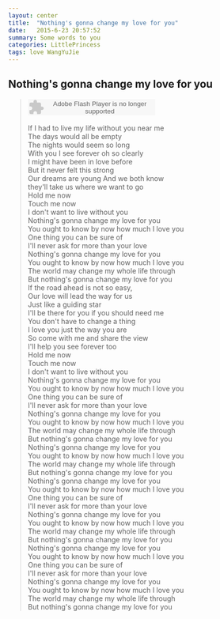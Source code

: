 ```yaml
---
layout: center
title:  "Nothing's gonna change my love for you"
date:   2015-6-23 20:57:52
summary: Some words to you
categories: LittlePrincess
tags: love WangYuJie
---
```


## <span class="red">Nothing's gonna change my love for you</span>
> <embed src="http://www.xiami.com/widget/0_1769193664/singlePlayer.swf" type="application/x-shockwave-flash" width="257" height="33" wmode="transparent" draggable="true"></embed><br/>
> <br/>
> <span class="blue">If I had to live my life without you near me</span><br/>
> <span class="blue">The days would all be empty</span><br/>
> <span class="blue">The nights would seem so long</span><br/>
> <span class="blue">With you I see forever oh so clearly</span><br/>
> <span class="blue">I might have been in love before</span><br/>
> <span class="blue">But it never felt this strong</span><br/>
> <span class="blue">Our dreams are young And we both know</span><br/>
> <span class="blue">they'll take us where we want to go</span><br/>
> <span class="blue">Hold me now</span><br/>
> <span class="blue">Touch me now</span><br/>
> <span class="blue">I don't want to live without you</span><br/>
> <span class="blue">Nothing's gonna change my love for you</span><br/>
> <span class="blue">You ought to know by now how much I love you</span><br/>
> <span class="blue">One thing you can be sure of</span><br/>
> <span class="blue">I'll never ask for more than your love</span><br/>
> <span class="blue">Nothing's gonna change my love for you</span><br/>
> <span class="blue">You ought to know by now how much I love you</span><br/>
> <span class="blue">The world may change my whole life through</span><br/>
> <span class="blue">But nothing's gonna change my love for you</span><br/>
> <span class="blue">If the road ahead is not so easy,</span><br/>
> <span class="blue">Our love will lead the way for us</span><br/>
> <span class="blue">Just like a guiding star</span><br/>
> <span class="blue">I'll be there for you if you should need me</span><br/>
> <span class="blue">You don't have to change a thing</span><br/>
> <span class="blue">I love you just the way you are</span><br/>
> <span class="blue">So come with me and share the view</span><br/>
> <span class="blue">I'll help you see forever too</span><br/>
> <span class="blue">Hold me now</span><br/>
> <span class="blue">Touch me now</span><br/>
> <span class="blue">I don't want to live without you</span><br/>
> <span class="blue">Nothing's gonna change my love for you</span><br/>
> <span class="blue">You ought to know by now how much I love you</span><br/>
> <span class="blue">One thing you can be sure of</span><br/>
> <span class="blue">I'll never ask for more than your love</span><br/>
> <span class="blue">Nothing's gonna change my love for you</span><br/>
> <span class="blue">You ought to know by now how much I love you</span><br/>
> <span class="blue">The world may change my whole life through</span><br/>
> <span class="blue">But nothing's gonna change my love for you</span><br/>
> <span class="blue">Nothing's gonna change my love for you</span><br/>
> <span class="blue">You ought to know by now how much I love you</span><br/>
> <span class="blue">The world may change my whole life through</span><br/>
> <span class="blue">But nothing's gonna change my love for you</span><br/>
> <span class="blue">Nothing's gonna change my love for you</span><br/>
> <span class="blue">You ought to know by now how much I love you</span><br/>
> <span class="blue">One thing you can be sure of</span><br/>
> <span class="blue">I'll never ask for more than your love</span><br/>
> <span class="blue">Nothing's gonna change my love for you</span><br/>
> <span class="blue">You ought to know by now how much I love you</span><br/>
> <span class="blue">The world may change my whole life through</span><br/>
> <span class="blue">But nothing's gonna change my love for you</span><br/>
> <span class="blue">Nothing's gonna change my love for you</span><br/>
> <span class="blue">You ought to know by now how much I love you</span><br/>
> <span class="blue">One thing you can be sure of</span><br/>
> <span class="blue">I'll never ask for more than your love</span><br/>
> <span class="blue">Nothing's gonna change my love for you</span><br/>
> <span class="blue">You ought to know by now how much I love you</span><br/>
> <span class="blue">The world may change my whole life through</span><br/>
> <span class="blue">But nothing's gonna change my love for you</span><br/>



